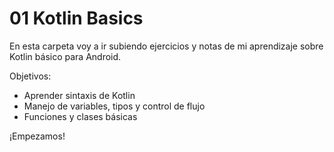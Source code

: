 # 01 Kotlin Basics

En esta carpeta voy a ir subiendo ejercicios y notas de mi aprendizaje sobre Kotlin básico para Android.

Objetivos:
- Aprender sintaxis de Kotlin
- Manejo de variables, tipos y control de flujo
- Funciones y clases básicas

¡Empezamos!
